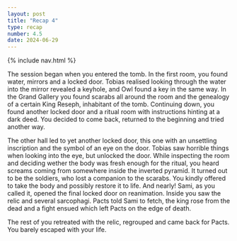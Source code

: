 ```yaml
---
layout: post
title: "Recap 4"
type: recap
number: 4.5
date: 2024-06-29
---
```


{% include nav.html %}

The session began when you entered the tomb. In the first room, you found water, mirrors and a locked door. Tobias realised looking through the water into the mirror revealed a keyhole, and Owl found a key in the same way. In the Grand Gallery you found scarabs all around the room and the genealogy of a certain King Reseph, inhabitant of the tomb. Continuing down, you found another locked door and a ritual room with instructions hinting at a dark deed. You decided to come back, returned to the beginning and tried another way.

The other hall led to yet another locked door, this one with an unsettling inscription and the symbol of an eye on the door. Tobias saw horrible things when looking into the eye, but unlocked the door. While inspecting the room and deciding wether the body was fresh enough for the ritual, you heard screams coming from somewhere inside the inverted pyramid. It turned out to be the soldiers, who lost a companion to the scarabs. You kindly offered to take the body and possibly restore it to life. And nearly! Sami, as you called it, opened the final locked door on reanimation. Inside you saw the relic and several sarcophagi. Pacts told Sami to fetch, the king rose from the dead and a fight ensued which left Pacts on the edge of death.

The rest of you retreated with the relic, regrouped and came back for Pacts. You barely escaped with your life.